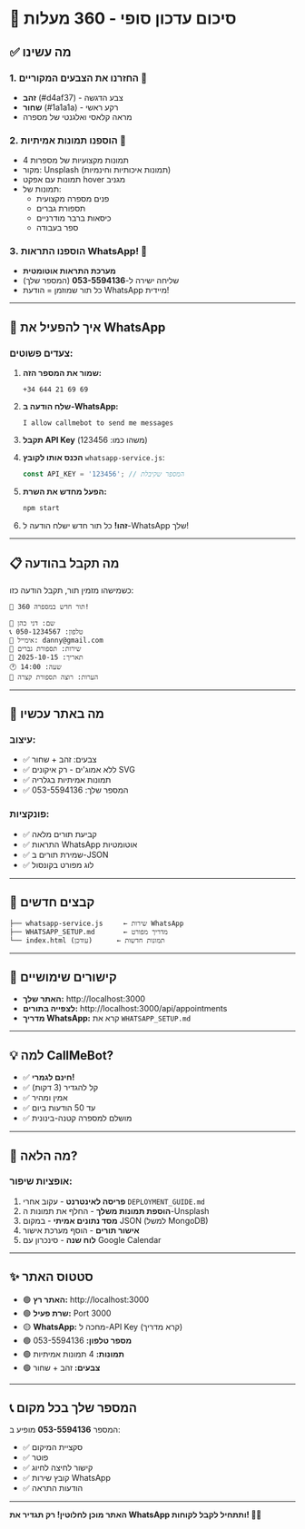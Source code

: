 # 🎉 סיכום עדכון סופי - 360 מעלות

## ✅ מה עשינו

### 1. החזרנו את הצבעים המקוריים 🎨
- **זהב** (#d4af37) - צבע הדגשה
- **שחור** (#1a1a1a) - רקע ראשי
- מראה קלאסי ואלגנטי של מספרה

### 2. הוספנו תמונות אמיתיות 📸
- 4 תמונות מקצועיות של מספרות
- מקור: Unsplash (תמונות איכותיות וחינמיות)
- תמונות עם אפקט hover מגניב
- תמונות של:
  - פנים מספרה מקצועית
  - תספורת גברים
  - כיסאות ברבר מודרניים
  - ספר בעבודה

### 3. הוספנו התראות WhatsApp! 📱
- **מערכת התראות אוטומטית**
- שליחה ישירה ל-**053-5594136** (המספר שלך)
- כל תור שמוזמן = הודעת WhatsApp מיידית!

---

## 🚀 איך להפעיל את WhatsApp

### צעדים פשוטים:

1. **שמור את המספר הזה:**
   ```
   +34 644 21 69 69
   ```

2. **שלח הודעה ב-WhatsApp:**
   ```
   I allow callmebot to send me messages
   ```

3. **תקבל API Key** (משהו כמו: 123456)

4. **הכנס אותו לקובץ** `whatsapp-service.js`:
   ```javascript
   const API_KEY = '123456'; // המספר שקיבלת
   ```

5. **הפעל מחדש את השרת:**
   ```bash
   npm start
   ```

6. **זהו!** כל תור חדש ישלח הודעה ל-WhatsApp שלך!

---

## 📋 מה תקבל בהודעה

כשמישהו מזמין תור, תקבל הודעה כזו:

```
🎉 תור חדש במספרה 360!

👤 שם: דני כהן
📞 טלפון: 050-1234567
📧 אימייל: danny@gmail.com
💇 שירות: תספורת גברים
📅 תאריך: 2025-10-15
🕐 שעה: 14:00
📝 הערות: רוצה תספורת קצרה
```

---

## 🌟 מה באתר עכשיו

### עיצוב:
- ✅ צבעים: זהב + שחור
- ✅ ללא אמוג'ים - רק איקונים SVG
- ✅ תמונות אמיתיות בגלריה
- ✅ המספר שלך: 053-5594136

### פונקציות:
- ✅ קביעת תורים מלאה
- ✅ התראות WhatsApp אוטומטיות
- ✅ שמירת תורים ב-JSON
- ✅ לוג מפורט בקונסול

---

## 📂 קבצים חדשים

```
├── whatsapp-service.js     ← שירות WhatsApp
├── WHATSAPP_SETUP.md       ← מדריך מפורט
└── index.html (עודכן)      ← תמונות חדשות
```

---

## 🔗 קישורים שימושיים

- **האתר שלך:** http://localhost:3000
- **לצפייה בתורים:** http://localhost:3000/api/appointments
- **מדריך WhatsApp:** קרא את `WHATSAPP_SETUP.md`

---

## 💡 למה CallMeBot?

- ✅ **חינם לגמרי!**
- ✅ קל להגדיר (3 דקות)
- ✅ אמין ומהיר
- ✅ עד 50 הודעות ביום
- ✅ מושלם למספרה קטנה-בינונית

---

## 🎯 מה הלאה?

### אופציות שיפור:
1. **פריסה לאינטרנט** - עקוב אחרי `DEPLOYMENT_GUIDE.md`
2. **הוספת תמונות משלך** - החלף את תמונות ה-Unsplash
3. **מסד נתונים אמיתי** - במקום JSON (למשל MongoDB)
4. **אישור תורים** - הוסף מערכת אישור
5. **לוח שנה** - סינכרון עם Google Calendar

---

## ✨ סטטוס האתר

- 🟢 **האתר רץ:** http://localhost:3000
- 🟢 **שרת פעיל:** Port 3000
- 🟡 **WhatsApp:** מחכה ל-API Key (קרא מדריך)
- 🟢 **מספר טלפון:** 053-5594136
- 🟢 **תמונות:** 4 תמונות אמיתיות
- 🟢 **צבעים:** זהב + שחור

---

## 📞 המספר שלך בכל מקום

המספר **053-5594136** מופיע ב:
- ✅ סקציית המיקום
- ✅ פוטר
- ✅ קישור לחיצה לחיוג
- ✅ קובץ שירות WhatsApp
- ✅ הודעות התראה

---

**האתר מוכן לחלוטין! רק תגדיר את WhatsApp ותתחיל לקבל לקוחות! 🚀💈**

